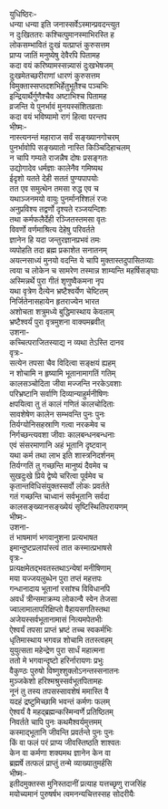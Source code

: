 युधिष्ठिरः-   
धन्या धन्या इति जनास्सर्वेऽस्मान्प्रवदन्त्युत  
न दुःखिततरः कश्चित्पुमानस्माभिरस्ति ह  
लोकसम्भावितं दुःखं यत्प्राप्तं कुरुसत्तम  
प्राप्य जातिं मनुष्येषु देवैरपि पितामह  
कदा वयं करिष्यामस्सन्न्यासं दुःखभेषजम्  
दुःखमेतच्छरीराणां धारणं कुरुसत्तम  
विमुक्तास्सप्तदशभिर्हेतुभूतैश्च पञ्चभिः  
इन्द्रियार्थैर्गुणैश्चैव अष्टाभिश्च पितामह  
व्रजन्ति ये पुनर्भावं मुनयस्संशितव्रताः  
कदा वयं भविष्यामो रागं हित्वा परन्तप  
भीष्मः-   
नास्त्यनन्तं महाराज सर्वं सङ्ख्यानगोचरम्  
पुनर्भावोपि सङ्ख्यातो नास्ति किञ्चिदिहाचलम्  
न चापि गम्यते राजन्नैष दोषः प्रसङ्गतः  
उद्योगादेव धर्मज्ञाः कालेनैव गमिष्यथ  
ईदृशो यतते देही सततं पुण्यपापयोः  
तत एव समुत्थेन तमसा रुद्ध एव च  
यथाञ्जनमयो वायुः पुनर्मानश्शिलं रजः  
अनुप्रविश्य तद्वर्णो दृश्यते रञ्जयन्दिशः  
तथा कर्मफलैर्देही रञ्जितस्तमसा वृतः  
विवर्णो वर्णमाश्रित्य देहेषु परिवर्तते  
ज्ञानेन हि यदा जन्तुरज्ञानप्रभवं तमः  
व्यपोहति तदा ब्रह्म प्रकाशेत सनातनम्  
अयत्नसाध्यं मुनयो वदन्ति ये चापि मुक्तास्तदुपासितव्याः  
त्वया च लोकेन च सामरेण तस्मान्न शाम्यन्ति महर्षिसङ्घाः  
अस्मिन्नर्थे पुरा गीतं शृणुष्वैकमना नृप  
यथा वृत्रेण दैत्येन भ्रष्टैश्वर्येण चेष्टितम्  
निर्जितेनासहायेन हृतराज्येन भारत  
अशोचता शत्रुमध्ये बुद्धिमास्थाय केवलाम्  
भ्रष्टैश्वर्यं पुरा वृत्रमुशना वाक्यमब्रवीत्  
उशना-  
कच्चित्पराजितस्याद्य न व्यथा तेऽस्ति दानव  
वृत्रः-   
सत्येन तपसा चैव विदित्वा सङ्क्षयं ह्यहम्  
न शोचामि न हृष्यामि भूतानामागतिं गतिम्  
कालसञ्चोदिता जीवा मज्जन्ति नरकेऽवशाः  
परिभ्रष्टानि सर्वाणि दिव्यान्याहुर्मनीषिणः  
क्षपयित्वा तु तं कालं गणितं कालचोदिताः  
सावशेषेण कालेन सम्भवन्ति पुनः पुनः  
तिर्यग्योनिसहस्राणि गत्वा नरकमेव च  
निर्गच्छन्त्यवशा जीवाः कालबन्धनबन्धनाः  
एवं संसरमाणानि अहं भूतानि दृष्टवान्  
यथा कर्म तथा लाभ इति शास्त्रनिदर्शनम्  
तिर्यग्गतिं तु गच्छन्ति मानुष्यं दैवमेव च  
सुखदुःखे प्रिये द्वेष्ये चरित्वा पूर्वमेव च  
कृतान्तविधिसंयुक्तस्सर्वो लोकः प्रवर्तते  
गतं गच्छन्ति चाध्वानं सर्वभूतानि सर्वदा  
कालसङ्ख्यानसङ्ख्येयं सृष्टिस्थितिपरायणम्  
भीष्मः-  
उशना-  
तं भाषमाणं भगवानुशना प्रत्यभाषत  
इमान्दुष्टप्रलापांस्त्वं तात कस्मात्प्रभाषसे  
वृत्रः-   
प्रत्यक्षमेतद्भवतस्तथाऽन्येषां मनीषिणाम्  
मया यज्जयलुब्धेन पुरा तप्तं महत्तपः  
गन्धानादाय भूतानां रसांश्च विविधानपि  
अवर्धं त्रीन्समाक्रम्य लोकान्वै स्वेन तेजसा  
ज्वालामालापरिक्षिप्तो वैहायसगतिस्तथा  
अजेयस्सर्वभूतानामासं नित्यमपेतभीः  
ऐश्वर्यं तपसा प्राप्तं भ्रष्टं तच्च स्वकर्मभिः  
धृतिमास्थाय भगवन्न शोचामि ततस्त्वहम्  
युयुत्सता महेन्द्रेण पुरा सार्धं महात्मना  
ततो मे भगवान्दृष्टो हरिर्नारायणः प्रभुः  
वैकुण्ठः पुरुषो विष्णुश्शुक्लोऽनन्तस्सनातनः  
मुञ्जकेशो हरिश्मश्रुस्सर्वभूतपितामहः  
नूनं तु तस्य तपसस्सावशेषं ममास्ति वै  
यदहं द्रष्टुमिच्छामि भवन्तं कर्मणः फलम्  
ऐश्वर्यं वै महद्ब्रह्मन्कस्मिन्वर्णे प्रतिष्ठितम्  
निवर्तते चापि पुनः कथमैश्वर्यमुत्तमम्  
कस्माद्भूतानि जीवन्ति प्रवर्तन्ते पुनः पुनः  
किं वा फलं परं प्राप्य जीवस्तिष्ठति शाश्वतः  
केन वा कर्मणा शक्यमथ ज्ञानेन केन वा  
ब्रह्मर्षे तत्फलं प्राप्तुं तन्मे व्याख्यातुमर्हसि  
भीष्मः-  
इतीदमुक्तस्स मुनिस्तदानीं प्रत्याह यत्तच्छृणु राजसिंह  
मयोच्यमानं पुरुषर्षभ त्वमनन्यचित्तस्सह सोदरीयैः   
